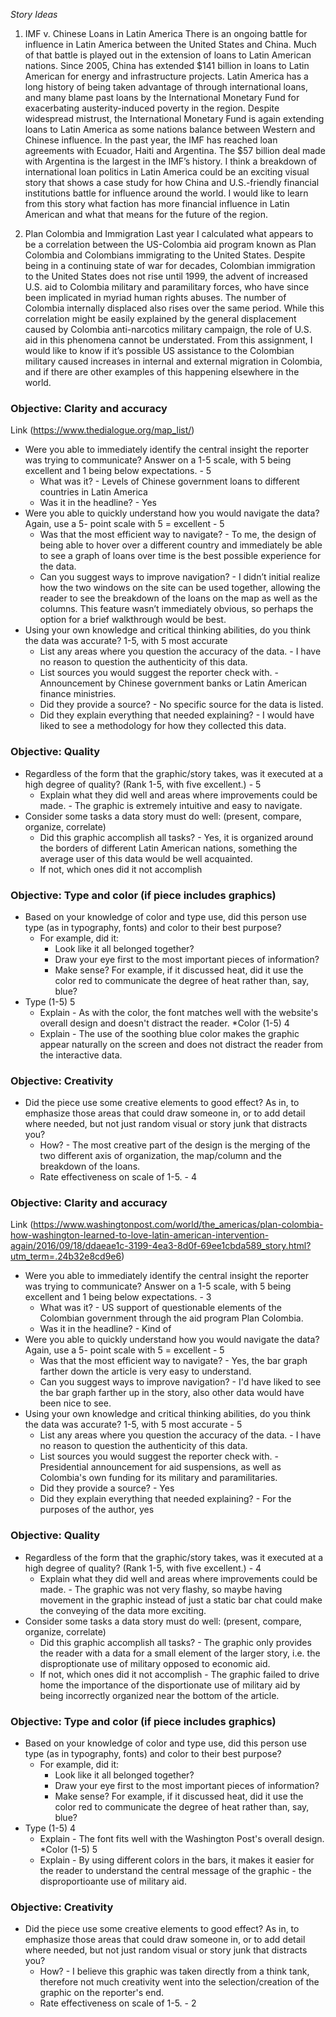 *Story Ideas* 
1. IMF v. Chinese Loans in Latin America
There is an ongoing battle for influence in Latin America between the United States and China. Much of that battle is 
played out in the extension of loans to Latin American nations. Since 2005, China has extended $141 billion in loans to 
Latin American for energy and infrastructure projects. Latin America has a long history of being taken advantage of through 
international loans, and many blame past loans by the International Monetary Fund for exacerbating austerity-induced poverty 
in the region. Despite widespread mistrust, the International Monetary Fund is again extending loans to Latin America as 
some nations balance between Western and Chinese influence. In the past year, the IMF has reached loan agreements 
with Ecuador, Haiti and Argentina. The $57 billion deal made with Argentina is the largest in the IMF’s history. I think a 
breakdown of international loan politics in Latin America could be an exciting visual story that shows a case study for 
how China and U.S.-friendly financial institutions battle for influence around the world. I would like to learn from this 
story what faction has more financial influence in Latin American and what that means for the future of the region. 

2. Plan Colombia and Immigration
Last year I calculated what appears to be a correlation between the US-Colombia aid program known as Plan Colombia 
and Colombians immigrating to the United States. Despite being in a continuing state of war for decades, Colombian 
immigration to the United States does not rise until 1999, the advent of increased U.S. aid to Colombia military 
and paramilitary forces, who have since been implicated in myriad human rights abuses. The number of Colombia 
internally displaced also rises over the same period. While this correlation might be easily explained by the 
general displacement caused by Colombia anti-narcotics military campaign, the role of U.S. aid in this phenomena 
cannot be understated. From this assignment, I would like to know if it’s possible US assistance to the Colombian military 
caused increases in internal and external migration in Colombia, and if there are other examples of this happening elsewhere 
in the world. 

### Objective: Clarity and accuracy

Link (https://www.thedialogue.org/map_list/)

* Were you able to immediately identify the central insight the reporter was trying to communicate? Answer on a 1-5 scale, with 5 being excellent and 1 being below expectations. - 5
   * What was it? - Levels of Chinese government loans to different countries in Latin America 
   * Was it in the headline? - Yes
* Were you able to quickly understand how you would navigate the data? Again, use a 5- point scale with 5 = excellent - 5
   * Was that the most efficient way to navigate? - To me, the design of being able to hover over a different country and immediately be able to see a graph of loans over time is the best possible experience for the data. 
   * Can you suggest ways to improve navigation? - I didn’t initial realize how the two windows on the site can be used together, allowing the reader to see the breakdown of the loans on the map as well as the columns. This feature wasn’t immediately obvious, so perhaps the option for a brief walkthrough would be best. 
* Using your own knowledge and critical thinking abilities, do you think the data was accurate? 1-5, with 5 most accurate
   * List any areas where you question the accuracy of the data. - I have no reason to question the authenticity of this data. 
   * List sources you would suggest the reporter check with. - Announcement by Chinese government banks or Latin American finance ministries. 
   * Did they provide a source? - No specific source for the data is listed. 
   * Did they explain everything that needed explaining? - I would have liked to see a methodology for how they collected this data. 

### Objective: Quality

* Regardless of the form that the graphic/story takes, was it executed at a high degree of quality? (Rank 1-5, with five excellent.) - 5
   * Explain what they did well and areas where improvements could be made. - The graphic is extremely intuitive and easy to navigate.
* Consider some tasks a data story must do well: (present, compare, organize, correlate)
   * Did this graphic accomplish all tasks? - Yes, it is organized around the borders of different Latin American nations, something the average user of this data would be well acquainted. 
   * If not, which ones did it not accomplish

### Objective: Type and color (if piece includes graphics)

* Based on your knowledge of color and type use, did this person use type (as in typography, fonts) and color to their best purpose?
   * For example, did it: 
       * Look like it all belonged together?
       * Draw your eye first to the most important pieces of information?
       * Make sense? For example, if it discussed heat, did it use the color red to communicate the degree of heat rather than, say, blue?
* Type (1-5) 5
   * Explain - As with the color, the font matches well with the website's overall design and doesn't distract the reader. 
*Color (1-5) 4
   * Explain - The use of the soothing blue color makes the graphic appear naturally on the screen and does not distract the reader from the interactive data. 
   
### Objective: Creativity

* Did the piece use some creative elements to good effect? As in, to emphasize those areas that could draw someone in, or to add detail where needed, but not just random visual or story junk that distracts you?
   * How? - The most creative part of the design is the merging of the two different axis of organization, the map/column and the breakdown of the loans. 
   * Rate effectiveness on scale of 1-5. - 4
   
### Objective: Clarity and accuracy

Link (https://www.washingtonpost.com/world/the_americas/plan-colombia-how-washington-learned-to-love-latin-american-intervention-again/2016/09/18/ddaeae1c-3199-4ea3-8d0f-69ee1cbda589_story.html?utm_term=.24b32e8cd9e6)

* Were you able to immediately identify the central insight the reporter was trying to communicate? Answer on a 1-5 scale, with 5 being excellent and 1 being below expectations. - 3
   * What was it? - US support of questionable elements of the Colombian government through the aid program Plan Colombia.  
   * Was it in the headline? - Kind of
* Were you able to quickly understand how you would navigate the data? Again, use a 5- point scale with 5 = excellent - 5
   * Was that the most efficient way to navigate? - Yes, the bar graph farther down the article is very easy to understand. 
   * Can you suggest ways to improve navigation? - I'd have liked to see the bar graph farther up in the story, also other data would have been nice to see.  
* Using your own knowledge and critical thinking abilities, do you think the data was accurate? 1-5, with 5 most accurate - 5
   * List any areas where you question the accuracy of the data. - I have no reason to question the authenticity of this data. 
   * List sources you would suggest the reporter check with. - Presidential announcement for aid suspensions, as well as Colombia's own funding for its military and paramilitaries. 
   * Did they provide a source? - Yes 
   * Did they explain everything that needed explaining? - For the purposes of the author, yes

### Objective: Quality

* Regardless of the form that the graphic/story takes, was it executed at a high degree of quality? (Rank 1-5, with five excellent.) - 4
   * Explain what they did well and areas where improvements could be made. - The graphic was not very flashy, so maybe having movement in the graphic instead of just a static bar chat could make the conveying of the data more exciting. 
* Consider some tasks a data story must do well: (present, compare, organize, correlate)
   * Did this graphic accomplish all tasks? - The graphic only provides the reader with a data for a small element of the larger story, i.e. the disproptionate use of military opposed to economic aid.  
   * If not, which ones did it not accomplish - The graphic failed to drive home the importance of the disportionate use of military aid by being incorrectly organized near the bottom of the article. 

### Objective: Type and color (if piece includes graphics)

* Based on your knowledge of color and type use, did this person use type (as in typography, fonts) and color to their best purpose?
   * For example, did it: 
       * Look like it all belonged together?
       * Draw your eye first to the most important pieces of information?
       * Make sense? For example, if it discussed heat, did it use the color red to communicate the degree of heat rather than, say, blue?
* Type (1-5) 4
   * Explain - The font fits well with the Washington Post's overall design. 
*Color (1-5) 5
   * Explain - By using different colors in the bars, it makes it easier for the reader to understand the central message of the graphic - the disproportioante use of military aid. 
   
### Objective: Creativity

* Did the piece use some creative elements to good effect? As in, to emphasize those areas that could draw someone in, or to add detail where needed, but not just random visual or story junk that distracts you?
   * How? - I believe this graphic was taken directly from a think tank, therefore not much creativity went into the selection/creation of the graphic on the reporter's end. 
   * Rate effectiveness on scale of 1-5. - 2
